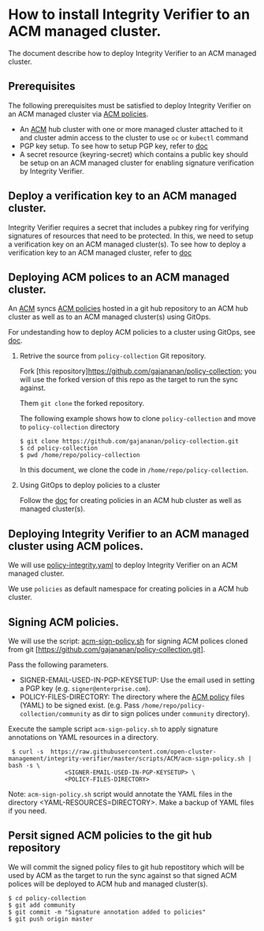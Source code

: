 
# How to install Integrity Verifier to an ACM managed cluster.

The document describe how to deploy Integrity Verifier to an ACM managed cluster.

## Prerequisites

The following prerequisites must be satisfied to deploy Integrity Verifier on an ACM managed cluster via [ACM policies](https://github.com/open-cluster-management/policy-collection).
- An [ACM]((https://www.redhat.com/en/technologies/management/advanced-cluster-management)) hub cluster with one or more managed cluster attached to it and cluster admin access to the cluster to use `oc` or `kubectl` command
- PGP key setup. To see how to setup PGP key,  refer to [doc](../README_VERIFICATION_KEY_SETUP.md)
- A secret resource (keyring-secret) which contains a public key should be setup on an ACM managed cluster for enabling signature verification by Integrity Verifier.

## Deploy a verification key to an ACM managed cluster. 
   
   Integrity Verifier requires a secret that includes a pubkey ring for verifying signatures of resources that need to be protected. In this, we need to setup a verification key on an ACM managed cluster(s). To see how to deploy a verification key to an ACM managed cluster, refer to [doc](README_SETUP_KEY_RING_ACM_ENV.md)
    
## Deploying ACM polices to an ACM managed cluster.
  An [ACM]((https://www.redhat.com/en/technologies/management/advanced-cluster-management)) syncs [ACM policies](https://github.com/open-cluster-management/policy-collection) hosted in a git hub repository to an ACM hub cluster as well as to an ACM managed cluster(s) using GitOps.
  
  For undestanding how to deploy ACM policies to a cluster using GitOps, see [doc](https://github.com/open-cluster-management/policy-collection).
   
1. Retrive the source from `policy-collection` Git repository.
   
   Fork [this repository]https://github.com/gajananan/policy-collection; you will use the forked version of this repo as the target to run the sync against. 
   
   Them `git clone` the forked repository.

   The following example shows how to clone `policy-collection` and move to `policy-collection` directory
    ```
    $ git clone https://github.com/gajananan/policy-collection.git
    $ cd policy-collection
    $ pwd /home/repo/policy-collection
    ```
    In this document, we clone the code in `/home/repo/policy-collection`.
    
2. Using GitOps to deploy policies to a cluster     

   Follow the [doc](https://github.com/open-cluster-management/policy-collection) for creating policies in an ACM hub cluster as well as managed cluster(s).
   
   
## Deploying Integrity Verifier to an ACM managed cluster using ACM polices.

   We will use [policy-integrity.yaml](https://github.com/gajananan/policy-collection/blob/master/community/integrity/policy-integrity.yaml) to deploy Integrity Verifier on an ACM managed cluster.
   
   We use `policies` as default namespace for creating policies in a ACM hub cluster. 
   
   
## Signing ACM policies.
 
  We will use the script: [acm-sign-policy.sh](https://github.com/IBM/integrity-enforcer/blob/master/scripts/acm-sign-policy.sh) for signing ACM polices cloned from git [https://github.com/gajananan/policy-collection.git].
  
  Pass the following parameters. 
 
   - SIGNER-EMAIL-USED-IN-PGP-KEYSETUP: Use the email used in setting a PGP key (e.g. `signer@enterprise.com`).  
   - POLICY-FILES-DIRECTORY:  The directory where the [ACM policy](https://github.com/open-cluster-management/policy-collection.git) files (YAML) to be signed exist. (e.g.  Pass `/home/repo/policy-collection/community` as dir to sign polices under `community` directory).
   
 Execute the sample script `acm-sign-policy.sh` to apply signature annotations on YAML resources in a directory.
    
 ```
  $ curl -s  https://raw.githubusercontent.com/open-cluster-management/integrity-verifier/master/scripts/ACM/acm-sign-policy.sh | bash -s \
                 <SIGNER-EMAIL-USED-IN-PGP-KEYSETUP> \
                 <POLICY-FILES-DIRECTORY>
 ```
 Note:  `acm-sign-policy.sh` script would annotate the YAML files in the directory <YAML-RESOURCES=DIRECTORY>. Make a backup of YAML files if you need.
     
   
## Persit signed ACM policies to the git hub repository   
 
 We will commit the signed policy files to git hub repostitory which will be used by ACM as the target to run the sync against so that signed ACM polices will be deployed to ACM hub and managed cluster(s).
 
 ```
 $ cd policy-collection
 $ git add community
 $ git commit -m "Signature annotation added to policies"
 $ git push origin master
 ```
 
 

   
   
   
   
